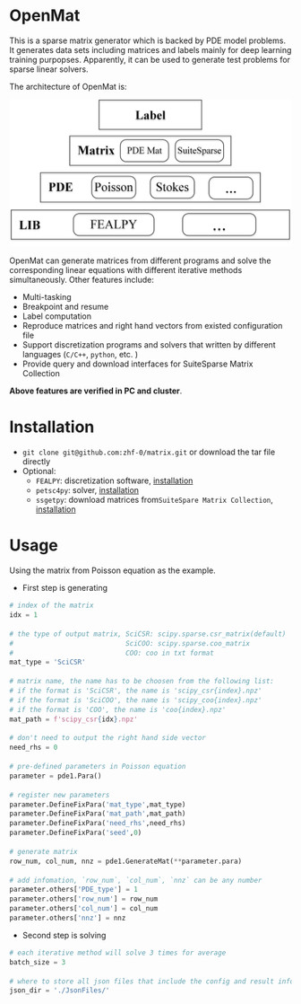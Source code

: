 # OpenMat

This is a sparse matrix generator which is backed by PDE model problems. It generates data sets including matrices and labels mainly for deep learning training purpopses. Apparently, it can be used to generate test problems for sparse linear solvers.

The architecture of OpenMat is:

![image](./doc/pic/arch.png)

OpenMat can generate matrices from different programs and solve the corresponding linear equations with different iterative methods simultaneously. Other features include:

- Multi-tasking
- Breakpoint and resume
-  Label computation
- Reproduce matrices and right hand vectors from existed configuration file
- Support discretization programs and solvers that written by different languages (`C/C++`, `python`, etc. )
- Provide query and download interfaces for SuiteSparse Matrix Collection

**Above features are verified in PC and cluster**. 



# Installation

- `git clone git@github.com:zhf-0/matrix.git` or download the tar file directly
- Optional:
  - `FEALPY`: discretization software, [installation](https://github.com/weihuayi/fealpy) 
  - `petsc4py`: solver, [installation](https://www.mcs.anl.gov/petsc/petsc4py-current/docs/usrman/install.html)
  - `ssgetpy`: download matrices from`SuiteSpare Matrix Collection`, [installation](https://github.com/drdarshan/ssgetpy) 

# Usage

Using the matrix from Poisson equation as the example.

- First step is generating 

```python
# index of the matrix
idx = 1

# the type of output matrix, SciCSR: scipy.sparse.csr_matrix(default) 
#                            SciCOO: scipy.sparse.coo_matrix 
#                            COO: coo in txt format
mat_type = 'SciCSR'

# matrix name, the name has to be choosen from the following list:
# if the format is 'SciCSR', the name is 'scipy_csr{index}.npz'
# if the format is 'SciCOO', the name is 'scipy_coo{index}.npz'
# if the format is 'COO', the name is 'coo{index}.npz'
mat_path = f'scipy_csr{idx}.npz'

# don't need to output the right hand side vector 
need_rhs = 0

# pre-defined parameters in Poisson equation
parameter = pde1.Para()

# register new parameters
parameter.DefineFixPara('mat_type',mat_type)
parameter.DefineFixPara('mat_path',mat_path)
parameter.DefineFixPara('need_rhs',need_rhs)
parameter.DefineFixPara('seed',0)

# generate matrix 
row_num, col_num, nnz = pde1.GenerateMat(**parameter.para)

# add infomation, `row_num`, `col_num`, `nnz` can be any number 
parameter.others['PDE_type'] = 1
parameter.others['row_num'] = row_num
parameter.others['col_num'] = col_num
parameter.others['nnz'] = nnz
```

- Second step is solving

```python
# each iterative method will solve 3 times for average
batch_size = 3 

# where to store all json files that include the config and result infomation
json_dir = './JsonFiles/' 

```

